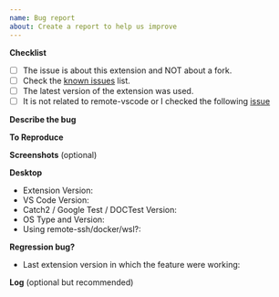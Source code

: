 ```yaml
---
name: Bug report
about: Create a report to help us improve
---
```


<!--
  Welcome Reporter,
    I really appreciate the bug-reports which give me a lot of info
    to indentifiy the source of the issue.(Also makes it faster to resolve it.)
    Please bare in mind that I'm developing this in my free time
    as a gratitude for the work of the Open Source Community.
    Your latest contribution is this bug report.
  Thank You for your contribution. 🙏
-->

**Checklist**

- [ ] The issue is about this extension and NOT about a fork.
- [ ] Check the [known issues](https://github.com/matepek/vscode-catch2-test-adapter/blob/master/documents/support.md#known-issues) list.
- [ ] The latest version of the extension was used.
- [ ] It is not related to remote-vscode or I checked the following [issue](https://github.com/matepek/vscode-catch2-test-adapter/issues/201)

**Describe the bug**

<!--
  A clear and concise description of what the bug is.
  What was the expected behaviour and what has happened actually?
-->

**To Reproduce**

<!--
  Steps to reproduce the behavior.

  Example:
    1. Go to '...'
    2. Click on '....'
    3. Scroll down to '....'
    4. See error
-->

**Screenshots** (optional)

<!--
  If applicable, add screenshots to help explain your problem.
-->

**Desktop**

<!--
  Fill it after the ':'
-->

- Extension Version:
- VS Code Version:
- Catch2 / Google Test / DOCTest Version:
- OS Type and Version:
- Using remote-ssh/docker/wsl?:

**Regression bug?**

<!--
  Right click on the extension in the "Extensions" list -> "Install Another Version..."
  Choose a pervious version and try to reproduce the issue.
-->

- Last extension version in which the feature were working:

**Log** (optional but recommended)

<!--
  https://github.com/matepek/vscode-catch2-test-adapter/blob/master/documents/support.md#getting-logs

  Attach log:
  - Set: `testMate.cpp.log.logfile`
  - Reproduce the bug.
  - Close VSCode

  _Warning_: Log probably contains file and test names too.

  PLEASE attach an extensive log. A lot of times reportes just select what they think it is important and those logs sometime not sufficient.
    (Even if you allowed sentry because that just reports important log messages but far from everything.)
-->
